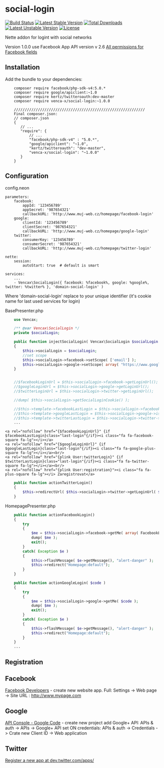 social-login
===============

[![Build Status](https://travis-ci.org/venca-x/social-login.svg)](https://travis-ci.org/venca-x/social-login) 
[![Latest Stable Version](https://poser.pugx.org/venca-x/social-login/v/stable.svg)](https://packagist.org/packages/venca-x/social-login) 
[![Total Downloads](https://poser.pugx.org/venca-x/social-login/downloads.svg)](https://packagist.org/packages/venca-x/social-login) 
[![Latest Unstable Version](https://poser.pugx.org/venca-x/social-login/v/unstable.svg)](https://packagist.org/packages/venca-x/social-login) 
[![License](https://poser.pugx.org/venca-x/social-login/license.svg)](https://packagist.org/packages/venca-x/social-login)



Nette addon for logint with social networks

Version 1.0.0 use Facebook App API version v 2.6
[All permissions for Facebook fields](https://developers.facebook.com/docs/graph-api/reference/user/)

Installation
------------

Add the bundle to your dependencies:

		composer require facebook/php-sdk-v4:5.0.*
		composer require google/apiclient:~1.0
		composer require kertz/twitteroauth:dev-master
		composer require venca-x/social-login:~1.0.0
 
        //////////////////////////////////////////////////////////// 
		Final composer.json:
        // composer.json
        {
           // ...
           "require": {
               // ...
			   "facebook/php-sdk-v4" : "5.0.*",
			   "google/apiclient": "~1.0",
			   "kertz/twitteroauth": "dev-master",
			   "venca-x/social-login": "~1.0.0"
           }
        }

Configuration
-------------

config.neon

	parameters:
		facebook:
			appId: '123456789'
			appSecret: '987654321'
			callbackURL: 'http://www.muj-web.cz/homepage/facebook-login'
		google:
			clientId: '123456789'
			clientSecret: '987654321'
			callbackURL: 'http://www.muj-web.cz/homepage/google-login'
		twitter:
			consumerKey: '123456789'
			consumerSecret: '987654321'
			callbackURL: 'http://www.muj-web.cz/homepage/twitter-login'

	nette:
		session:
			autoStart: true  # default is smart	

    services:
        ...
        - Vencax\SocialLogin({ facebook: %facebook%, google: %google%, twitter: %twitter% }, 'domain-social-login' )

Where 'domain-social-login' replace to your unique identifier (it's cookie name for last used services for login)


BasePresenter.php

```php
    use Vencax;

    /** @var Vencax\SocialLogin */
    private $socialLogin;

    public function injectSocialLogin( Vencax\SocialLogin $socialLogin )
    {
        $this->socialLogin = $socialLogin;
		//set scope
        $this->socialLogin->facebook->setScope( ['email'] );
        $this->socialLogin->google->setScope( array( "https://www.googleapis.com/auth/plus.me", "https://www.googleapis.com/auth/userinfo.email" ) );		
    }


    //$facebookLoginUrl = $this->socialLogin->facebook->getLoginUrl();
    //$googleLoginUrl = $this->socialLogin->google->getLoginUrl();
    //$twitterLoginUrl = $this->socialLogin->twitter->getLoginUrl();

    //dump( $this->socialLogin->getSocialLoginCookie() );

    //$this->template->facebookLastLogin = $this->socialLogin->facebook->isThisServiceLastLogin();
    //$this->template->googleLastLogin = $this->socialLogin->google->isThisServiceLastLogin();
    //$this->template->twitterLastLogin = $this->socialLogin->twitter->isThisServiceLastLogin();
    ...
```


    <a rel="nofollow" href="{$facebookLoginUrl}" {if $facebookLastLogin}class="last-login"{/if}><i class="fa fa-facebook-square fa-lg"></i></a>
    <a rel="nofollow" href="{$googleLoginUrl}" {if $googleLastLogin}class="last-login"{/if}><i class="fa fa-google-plus-square fa-lg"></i></a><br/>
    <a rel="nofollow" href="{plink User:twitterLogin}" {if $twitterLastLogin}class="last-login"{/if}><i class="fa fa-twitter-square fa-lg"></i></a><br/>
    <a rel="nofollow" href="{plink User:registration}"><i class="fa fa-plus-square fa-lg"></i> Zaregistrovat</a>


```php
    public function actionTwitterLogin()
    {
        $this->redirectUrl( $this->socialLogin->twitter->getLoginUrl( $this->presenter->link( '//Homepage:googleLogin' ) ) );
    }
```

HomepagePresenter.php
```php
    public function actionFacebookLogin()
    {
        try
        {
            $me = $this->socialLogin->facebook->getMe( array( FacebookLogin::ID, FacebookLogin::EMAIL, FacebookLogin::NAME, FacebookLogin::FIRST_NAME, FacebookLogin::LAST_NAME ) );
            dump( $me );
            exit();
        }
        catch( Exception $e )
        {
            $this->flashMessage( $e->getMessage(), "alert-danger" );
            $this->redirect("Homepage:default");
        }
    }

    public function actionGoogleLogin( $code )
    {
        try
        {
            $me = $this->socialLogin->google->getMe( $code );
            dump( $me );
            exit();
        }
        catch( Exception $e )
        {
            $this->flashMessage( $e->getMessage(), "alert-danger" );
            $this->redirect("Homepage:default");
        }
    }
    ...
```

Registration
-------------

Facebook
-------------
[Facebook Developers](https://developers.facebook.com/) - create new website app. Full: Settings -> Web page -> Site URL : http://www.mypage.com

Google
-------------
[API Console - Google Code](https://console.developers.google.com) - create new project
add Google+ API: APIs & auth -> APIs -> Google+ API set ON
credentials: APIs & auth -> Credentials -> Crate new Client ID -> Web application

Twitter
-------------
[Register a new app at dev.twitter.com/apps/](https://apps.twitter.com/app/new)